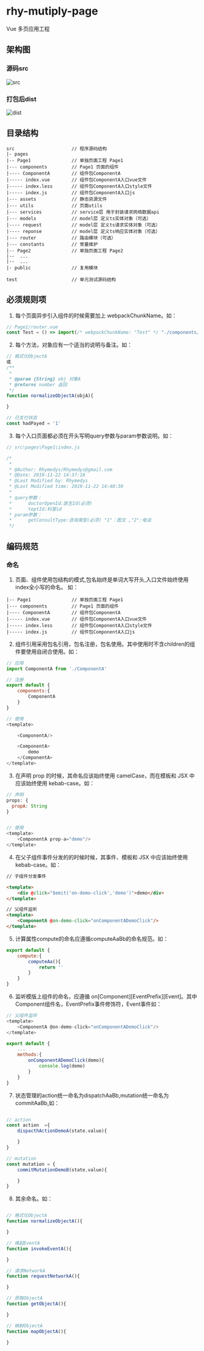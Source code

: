 # rhy-mutiply-page
Vue 多页应用工程


## 架构图

### 源码src

![src](./doc/src.png)

### 打包后dist

![dist](./doc/dist.png)


## 目录结构
```
src                     // 程序源码结构 
|- pages
|-- Page1               // 单独页面工程 Page1
|--- components         // Page1 页面的组件
|---- ComponentA        // 组件包ComponentA
|----- index.vue        // 组件包ComponentA入口vue文件
|----- index.less       // 组件包ComponentA入口style文件
|----- index.js         // 组件包ComponentA入口js
|--- assets             // 静态资源文件
|--- utils              // 页面utils
|--- services           // service层 用于封装请求网络数据api
|--- models             // model层 定义ts实体对象（可选）
|---- request           // model层 定义ts请求实体对象（可选）
|---- reponse           // model层 定义ts响应实体对象（可选）
|--- router             // 路由模块（可选）
|--- constants          // 常量维护
|-- Page2               // 单独页面工程 Page2
|--  ...
|--  ...
|- public               // 复用模块

test                    // 单元测试源码结构
```


## 必须规则项

1.  每个页面异步引入组件的时候需要加上 webpackChunkName。如：

```javascript
// Page1/router.vue
const Test = () => import(/* webpackChunkName: "Test" */ "./components/Test");
```

2.  每个方法，对象应有一个适当的说明与备注。如：

```javascript
// 格式化ObjectA 
或
/**
 * 
 * @param {String} obj 对象A 
 * @returns number 返回
 */
function normalizeObjectA(objA){

}

// 已支付状态
const hadPayed = '1' 

```

3.  每个入口页面都必须在开头写明query参数与param参数说明。如：

```javascript
// src\pages\Page1\index.js

/*
 * 
 * @Author: Rhymedys/Rhymedys@gmail.com 
 * @Date: 2019-11-22 14:37:18 
 * @Last Modified by: Rhymedys
 * @Last Modified time: 2019-11-22 14:40:30
 * 
 * query参数：
 *      doctorOpenId:医生Id(必须)
 *      teptId:科室id
 * param参数：
 *      getConsultType:咨询类型(必须) "1"：图文 ,"2":电话
 */

```

## 编码规范

### 命名
1.  页面、组件使用包结构的模式,包名始终是单词大写开头,入口文件始终使用index全小写的命名。
如：

```
|-- Page1               // 单独页面工程 Page1
|--- components         // Page1 页面的组件
|---- ComponentA        // 组件包ComponentA
|----- index.vue        // 组件包ComponentA入口vue文件
|----- index.less       // 组件包ComponentA入口style文件
|----- index.js         // 组件包ComponentA入口js
```

2. 组件引用采用包名引用，包名注册，包名使用。其中使用时不含children的组件要使用自闭合使用。如：

``` javascript
// 应用
import ComponentA from './ComponentA'

// 注册
export default {
    components:{
        ComponentA
    }
}

// 使用
<template>

    <ComponentA/>

    <ComponentA>
        demo
    </ComponentA>
</template>
```

3. 在声明 prop 的时候，其命名应该始终使用 camelCase，而在模板和 JSX 中应该始终使用 kebab-case。如：

``` javascript
// 声明
props: {
  propA: String
}


// 使用
<template>
    <ComponentA prop-a="demo"/>
</template>

```

4.  在父子组件事件分发的的时候时候，其事件、模板和 JSX 中应该始终使用 kebab-case。如：

``` html
// 子组件分发事件

<template>
    <div @click="$emit('on-demo-click','demo')">demo</div>
</template>

// 父组件监听
<template>
    <ComponentA @on-demo-click="onComponentADemoClick"/>
</template>

```


5.  计算属性compute的命名应遵循computeAaBb的命名规范。如：

``` javascript
export default {
    compute:{
        computeAa(){
            return ''
        }
    }
}
```

6.  监听模版上组件的命名，应遵循 on[Component][EventPrefix][Event]。其中Component组件名，EventPrefix事件修饰符，Event事件如：


``` javascript
// 父组件监听
<template>
    <ComponentA @on-demo-click="onComponentADemoClick"/>
</template>

export default {
    ...
    methods:{
        onComponentADemoClick(demo){
            console.log(demo)
        }
    }
}

```

7. 状态管理的action统一命名为dispatchAaBb,mutation统一命名为commitAaBb,如：

``` javascript

// action
const action  ={
    dispacthActionDemoA(state,value){

    }
}

// mutation
const mutation = {
    commitMutationDemoB(state,value){

    }
}
```

8. 其余命名。如：

```javascript

// 格式化ObjectA
function normalizeObjectA(){

}

// 唤起EventA
function invokeEventA(){

}

// 请求NetworkA
function requestNetworkA(){

}

// 获取ObjectA
function getObjectA(){

}

// 映射ObjectA
function mapObjectA(){

}

```



